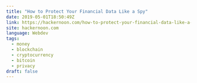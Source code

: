 ```yaml
---
title: "How to Protect Your Financial Data Like a Spy"
date: 2019-05-01T18:50:49Z
link: https://hackernoon.com/how-to-protect-your-financial-data-like-a-spy-4c154869356b?source=rss----3a8144eabfe3---4
site: hackernoon.com
language: Webdev
tags:
  - money
  - blockchain
  - cryptocurrency
  - bitcoin
  - privacy
draft: false
---
```

